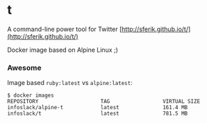 t 
=========
A command-line power tool for Twitter [http://sferik.github.io/t/](http://sferik.github.io/t/)

Docker image based on Alpine Linux ;)
### Awesome

Image based `ruby:latest` vs `alpine:latest`:

```
$ docker images
REPOSITORY                    TAG                 VIRTUAL SIZE
infoslack/alpine-t            latest              161.4 MB
infoslack/t                   latest              781.5 MB
```
